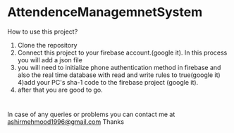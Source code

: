 # AttendenceManagemnetSystem
How to use this project?
1) Clone the repository
2) Connect this project to your firebase account.(google it). In this process you will add a json file
3) you will need to initialize phone authentication method in firebase and also the real time database with read and write rules to true(google it)
4)add your PC's sha-1 code to the firebase project (google it).
5) after that you are good to go.
#
In case of any queries or problems you can contact me at ashirmehmood1996@gmail.com Thanks
